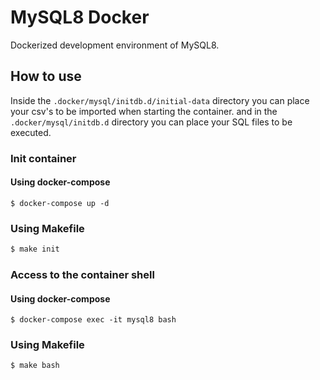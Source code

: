 # MySQL8 Docker
Dockerized development environment of MySQL8.

## How to use

Inside the `.docker/mysql/initdb.d/initial-data` directory you can place your csv's to be imported when starting the container.
and in the `.docker/mysql/initdb.d` directory you can place your SQL files to be executed.

### Init container

#### Using docker-compose
```
$ docker-compose up -d
```

### Using Makefile
```bash
$ make init
```

### Access to the container shell

#### Using docker-compose
```
$ docker-compose exec -it mysql8 bash
```

### Using Makefile
```bash
$ make bash
```
